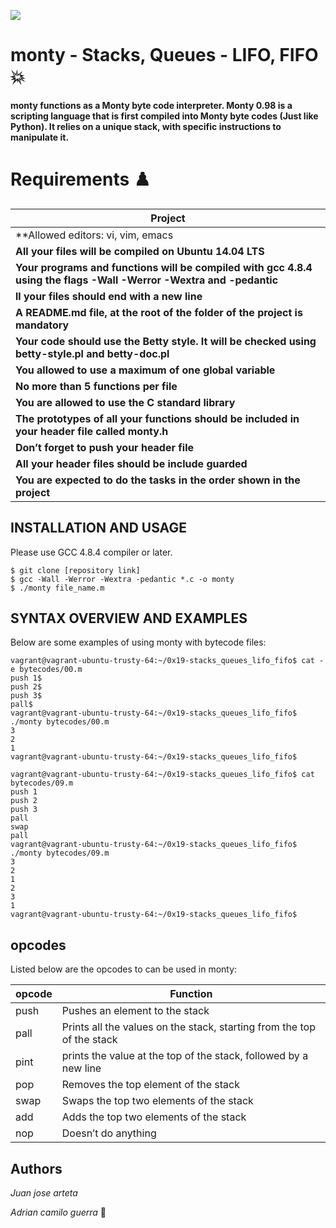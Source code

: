 [![](https://www.holbertonschool.com/holberton-logo.png)](https://www.holbertonschool.com/)

# monty - Stacks, Queues - LIFO, FIFO 💥
#### monty functions as a Monty byte code interpreter. Monty 0.98 is a scripting language that is first compiled into Monty byte codes (Just like Python). It relies on a unique stack, with specific instructions to manipulate it.  
  
  
  
# Requirements ♟️

| **Project**                                                                                                         |                               
| ------------------------------------------------------------------------------------------------------------------  | 
|**Allowed editors: vi, vim, emacs                                                                                    |
|**All your files will be compiled on Ubuntu 14.04 LTS**                                                              |
|**Your programs and functions will be compiled with gcc 4.8.4 using the flags -Wall -Werror -Wextra and -pedantic**  |
|**ll your files should end with a new line**
|**A README.md file, at the root of the folder of the project is mandatory**
|**Your code should use the Betty style. It will be checked using betty-style.pl and betty-doc.pl**
|**You allowed to use a maximum of one global variable**
|**No more than 5 functions per file**
|**You are allowed to use the C standard library**
|**The prototypes of all your functions should be included in your header file called monty.h**
|**Don’t forget to push your header file**
|**All your header files should be include guarded**
|**You are expected to do the tasks in the order shown in the project**
  
  
  
## INSTALLATION AND USAGE  
Please use GCC 4.8.4 compiler or later.  
  
```  
$ git clone [repository link]  
$ gcc -Wall -Werror -Wextra -pedantic *.c -o monty  
$ ./monty file_name.m  
```  
  
  
  
## SYNTAX OVERVIEW AND EXAMPLES  
  
  
Below are some examples of using monty with bytecode files:  
  
```  
vagrant@vagrant-ubuntu-trusty-64:~/0x19-stacks_queues_lifo_fifo$ cat -e bytecodes/00.m  
push 1$  
push 2$  
push 3$  
pall$  
vagrant@vagrant-ubuntu-trusty-64:~/0x19-stacks_queues_lifo_fifo$ ./monty bytecodes/00.m  
3  
2  
1  
vagrant@vagrant-ubuntu-trusty-64:~/0x19-stacks_queues_lifo_fifo$  
```  
```  
vagrant@vagrant-ubuntu-trusty-64:~/0x19-stacks_queues_lifo_fifo$ cat bytecodes/09.m  
push 1  
push 2  
push 3  
pall  
swap  
pall  
vagrant@vagrant-ubuntu-trusty-64:~/0x19-stacks_queues_lifo_fifo$ ./monty bytecodes/09.m  
3  
2  
1  
2  
3  
1  
vagrant@vagrant-ubuntu-trusty-64:~/0x19-stacks_queues_lifo_fifo$  
```  
## opcodes 

Listed below are the opcodes to can be used in monty:  
  
opcode | Function  
--------|---------------  
push | Pushes an element to the stack  
pall | Prints all the values on the stack, starting from the top of the stack  
pint| prints the value at the top of the stack, followed by a new line  
pop| Removes the top element of the stack  
swap | Swaps the top two elements of the stack  
 add | Adds the top two elements of the stack  
 nop| Doesn’t do anything 
  
  
 
  
## Authors  
  
*Juan jose arteta*   
  
  
*Adrian camilo guerra* 🎵  
  
